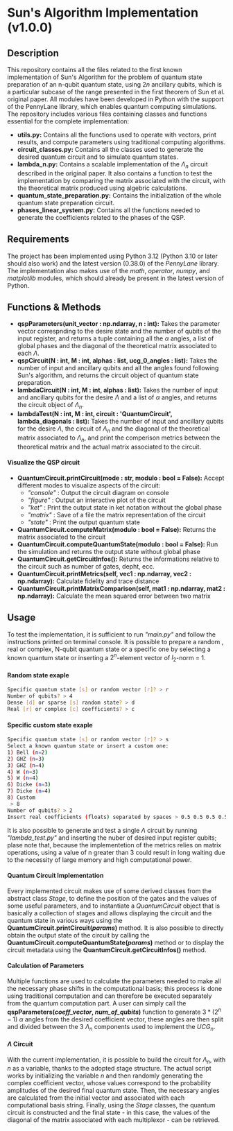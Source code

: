 # Sun's Algorithm Implementation (v1.0.0)

## Description
This repository contains all the files related to the first known implementation of Sun's Algorithm for the problem of quantum state preparation of an n-qubit quantum state, using $2n$ ancillary qubits, which is a particular subcase of the range presented in the first theorem of Sun et al. original paper. All modules have been developed in Python with the support of the PennyLane library, which enables quantum computing simulations. The repository includes various files containing classes and functions essential for the complete implementation:
- **utils.py:** Contains all the functions used to operate with vectors, print results, and compute parameters using traditional computing algorithms.
- **circuit\_classes.py:** Contains all the classes used to generate the desired quantum circuit and to simulate quantum states.
- **lambda\_n.py:** Contains a scalable implementation of the $\Lambda_n$ circuit described in the original paper. It also contains a function to test the implementation by comparing the matrix associated with the circuit, with the theoretical matrix produced using algebric calculations.
- **quantum\_state\_preparation.py:** Contains the initialization of the whole quantum state preparation circuit.
- **phases\_linear\_system.py:** Contains all the functions needed to generate the coefficients related to the phases of the QSP.

## Requirements
The project has been implemented using Python 3.12 (Python 3.10 or later should also work) and the latest version (0.38.0) of the *PennyLane* library. The implementation also makes use of the *math*, *operator*, *numpy*, and *matplotlib* modules, which should already be present in the latest version of Python.

## Functions & Methods
- **qspParameters(unit_vector : np.ndarray, n : int):** Takes the parameter vector correspnding to the desire state and the number of qubits of the input register, and returns a tuple containing all the $\alpha$ angles, a list of global phases and the diagonal of the theoretical matrix associated to each $\Lambda$.
- **qspCircuit(N : int, M : int, alphas : list, ucg_0_angles : list):** Takes the number of input and ancillary qubits and all the angles found following Sun's algorithm, and returns the circuit object of quantum state preparation.
- **lambdaCircuit(N : int, M : int, alphas : list):** Takes the number of input and ancillary qubits for the desire $\Lambda$ and a list of $\alpha$ angles, and returns the circuit object of $\Lambda_n$.
- **lambdaTest(N : int, M : int, circuit : 'QuantumCircuit', lambda_diagonals : list):** Takes the number of input and ancillary qubits for the desire $\Lambda$, the circuit of $\Lambda_n$ and the diagonal of the theoretical matrix associated to $\Lambda_n$, and print the comperison metrics between the theoretical matrix and the actual matrix associated to the circuit.
#### Visualize the QSP circuit
- **QuantumCircuit.printCircuit(mode : str, modulo : bool = False):** Accept different modes to visualize aspects of the circuit:
  - *"console"* : Output the circuit diagram on console
  - *"figure"* : Output an interactive plot of the circuit
  - *"ket"* : Print the output state in ket notation without the global phase
  - *"matrix"* : Save of a file the matrix representation of the circuit
  - *"state"* : Print the output quantum state
- **QuantumCircuit.computeMatrix(modulo : bool = False):** Returns the matrix associated to the circuit
- **QuantumCircuit.computeQuantumState(modulo : bool = False):** Run the simulation and returns the output state without global phase
- **QuantumCircuit.getCircuitInfos():** Returns the informations relative to the circuit such as number of gates, depht, ecc.
- **QuantumCircuit.printMetrics(self, vec1 : np.ndarray, vec2 : np.ndarray):** Calculate fidelity and trace distance
- **QuantumCircuit.printMatrixComparison(self, mat1 : np.ndarray, mat2 : np.ndarray):** Calculate the mean squared error between two matrix
  
## Usage
To test the implementation, it is sufficient to run *"main.py"* and follow the instructions printed on terminal console. It is possible to prepare a random , real or complex, N-qubit quantum state or a specific one by selecting a known quantum state or inserting a $2^n$-element vector of $l_2$-norm = 1.
#### Random state exaple
```bash
Specific quantum state [s] or random vector [r]? > r
Number of qubits? > 4
Dense [d] or sparse [s] random state? > d
Real [r] or complex [c] coefficients? > c
```
#### Specific custom state exaple
```bash
Specific quantum state [s] or random vector [r]? > s
Select a known quantum state or insert a custom one:
1) Bell (n=2)
2) GHZ (n=3)
3) GHZ (n=4)
4) W (n=3)
5) W (n=4)
6) Dicke (n=3)
7) Dicke (n=4)
8) Custom
 > 8
Number of qubits? > 2
Insert real coefficients (floats) separated by spaces > 0.5 0.5 0.5 0.5
```
It is also possible to generate and test a single $\Lambda$ circuit by running *"lambda_test.py"* and inserting the nuber of desired input register qubits; plase note that, because the implementetion of the metrics relies on matrix operations, using a value of n greater than 3 could result in long waiting due to the necessity of large memory and high computational power.

#### Quantum Circuit Implementation
Every implemented circuit makes use of some derived classes from the abstract class *Stage*, to define the position of the gates and the values of some useful parameters, and to instantiate a _QuantumCircuit_ object that is basically a collection of stages and allows displaying the circuit and the quantum state in various ways using the **QuantumCircuit.printCircuit(_params_)** method.
It is also possible to directly obtain the output state of the circuit by calling the **QuantumCircuit.computeQuantumState(_params_)** method or to display the circuit metadata using the **QuantumCircuit.getCircuitInfos()** method.

#### Calculation of Parameters
Multiple functions are used to calculate the parameters needed to make all the necessary phase shifts in the computational basis; this process is done using traditional computation and can therefore be executed separately from the quantum computation part. A user can simply call the **qspParameters(_coeff\_vector_, _num\_of\_qubits_)** function to generate $3*(2^n-1)$ $\alpha$ angles from the desired coefficient vector, these angles are then split and divided between the 3 $\Lambda_n$ components used to implement the $UCG_n$.

#### $\Lambda$ Circuit
With the current implementation, it is possible to build the circuit for $\Lambda_n$, with $n$ as a variable, thanks to the adopted stage structure. 
The actual script works by initializing the variable $n$ and then randomly generating the complex coefficient vector, whose values correspond to the probability amplitudes of the desired final quantum state. Then, the necessary angles are calculated from the initial vector and associated with each computational basis string. Finally, using the *Stage* classes, the quantum circuit is constructed and the final state - in this case, the values of the diagonal of the matrix associated with each multiplexor - can be retrieved.

